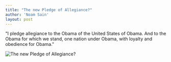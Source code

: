 ```yaml
---
title: "The new Pledge of Allegiance?"
author: 'Noam Sain'
layout: post
---
```


"I pledge allegiance to the Obama of the United States of Obama. And to the Obama for which we stand, one nation under Obama, with loyalty and obedience for Obama."

![The new Pledge of Allegiance?](https://4.bp.blogspot.com/_8aN4krk1nsk/TG-_yxwnD6I/AAAAAAAAAbo/whd1-NoUQMo/s1600/20100310.jpg "The new Pledge of Allegiance?")
